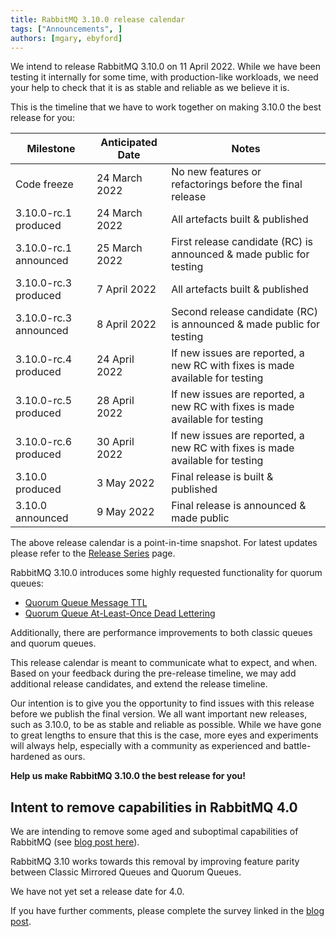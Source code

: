 ```yaml
---
title: RabbitMQ 3.10.0 release calendar
tags: ["Announcements", ]
authors: [mgary, ebyford]
---
```


We intend to release RabbitMQ 3.10.0 on 11 April 2022. While we have been testing
it internally for some time, with production-like workloads, we need your help to
check that it is as stable and reliable as we believe it is.

<!-- truncate -->

This is the timeline that we have to work together on making 3.10.0 the best release for
you:

| Milestone             | Anticipated Date | Notes                                                                         |
| ---                   | ---              | ---                                                                           |
| Code freeze           | 24 March 2022    | No new features or refactorings before the final release                      |
| 3.10.0-rc.1 produced  | 24 March 2022    | All artefacts built & published                                               |
| 3.10.0-rc.1 announced | 25 March 2022    | First release candidate (RC) is announced & made public for testing           |
| 3.10.0-rc.3 produced  | 7 April 2022     | All artefacts built & published                                               |
| 3.10.0-rc.3 announced | 8 April 2022     | Second release candidate (RC) is announced & made public for testing          |
| 3.10.0-rc.4 produced  | 24 April 2022    | If new issues are reported, a new RC with fixes is made available for testing |
| 3.10.0-rc.5 produced  | 28 April 2022    | If new issues are reported, a new RC with fixes is made available for testing |
| 3.10.0-rc.6 produced  | 30 April 2022    | If new issues are reported, a new RC with fixes is made available for testing |
| 3.10.0 produced       | 3 May 2022       | Final release is built & published                                            |
| 3.10.0 announced      | 9 May 2022       | Final release is announced & made public                                      |

The above release calendar is a point-in-time snapshot. For latest updates
please refer to the [Release Series](/release-information/versions)
page.

RabbitMQ 3.10.0 introduces some highly requested functionality for quorum queues:
* [Quorum Queue Message TTL](/docs/quorum-queues#feature-matrix)
* [Quorum Queue At-Least-Once Dead Lettering](/docs/quorum-queues#dead-lettering)

Additionally, there are performance improvements to both classic queues and quorum queues.

This release calendar is meant to communicate what to expect, and when.
Based on your feedback during the pre-release timeline, we may add additional
release candidates, and extend the release timeline.

Our intention is to give you the opportunity to find issues with this release
before we publish the final version. We all want important new releases, such
as 3.10.0, to be as stable and reliable as possible. While we have gone to great
lengths to ensure that this is the case, more eyes and experiments will always
help, especially with a community as experienced and battle-hardened as ours.

**Help us make RabbitMQ 3.10.0 the best release for you!**


## Intent to remove capabilities in RabbitMQ 4.0

We are intending to remove some aged and suboptimal capabilities of RabbitMQ (see [blog post here](/blog/2021/08/21/4.0-deprecation-announcements)).

RabbitMQ 3.10 works towards this removal by improving feature parity between Classic Mirrored Queues and Quorum Queues.

We have not yet set a release date for 4.0.

If you have further comments, please complete the survey linked in the [blog post](/blog/2021/08/21/4.0-deprecation-announcements).
